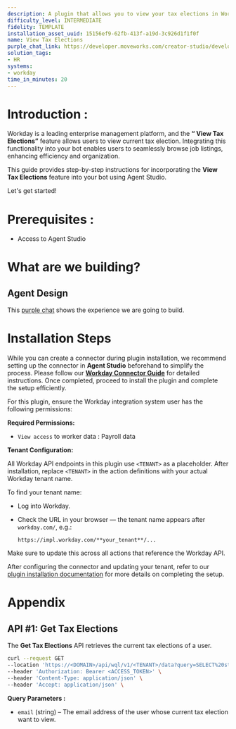 ```yaml
---
description: A plugin that allows you to view your tax elections in Workday.
difficulty_level: INTERMEDIATE
fidelity: TEMPLATE
installation_asset_uuid: 15156ef9-62fb-413f-a19d-3c926d1f1f0f
name: View Tax Elections
purple_chat_link: https://developer.moveworks.com/creator-studio/developer-tools/purple-chat/?conversation=%7B%22startTimestamp%22%3A%2211%3A43%2BAM%22%2C%22messages%22%3A%5B%7B%22role%22%3A%22user%22%2C%22parts%22%3A%5B%7B%22richText%22%3A%22%3Cp%3EI+want+to+view+my+tax+elections.%3Cbr%3E%3C%2Fp%3E%22%7D%5D%7D%2C%7B%22role%22%3A%22assistant%22%2C%22parts%22%3A%5B%7B%22richText%22%3A%22%3Cp%3EI%27ll+retrieve+your+tax+elections+from+Workday.%3Cbr%3E%3C%2Fp%3E%22%7D%5D%7D%2C%7B%22role%22%3A%22assistant%22%2C%22parts%22%3A%5B%7B%22reasoningSteps%22%3A%5B%7B%22status%22%3A%22success%22%2C%22richText%22%3A%22Fetching+tax+elections+from+Workday%22%7D%5D%7D%2C%7B%22richText%22%3A%22%3Cp%3EHere+are+your+current+tax+elections%3A%3Cbr%3E%3C%2Fp%3E%22%7D%2C%7B%22richText%22%3A%22%3Cb%3EFederal+Tax+Election%3C%2Fb%3E%3Cbr%3E%3Cb%3EStatus%3A+%3C%2Fb%3E+Married%3Cbr%3E%3Cb%3EAllowances%3A+%3C%2Fb%3E+2%3Cbr%3E%3Cb%3EAdditional+withholding%3A+%3C%2Fb%3E+%24100%3Cbr%3E%22%7D%2C%7B%22richText%22%3A%22%3Cb%3EState+Tax+Election%3C%2Fb%3E%3Cbr%3E%3Cb%3EState%3A+%3C%2Fb%3E+California%3Cbr%3E%3Cb%3EStatus%3A+%3C%2Fb%3E+Single%3Cbr%3E%3Cb%3EAllowances%3A+%3C%2Fb%3E+1%3Cbr%3E%3Cb%3EAdditional+withholding%3A+%3C%2Fb%3E+%2450%3Cbr%3E%22%7D%5D%7D%5D%7D
solution_tags:
- HR
systems:
- workday
time_in_minutes: 20
---
```


# **Introduction :**

Workday is a leading enterprise management platform, and the **“ View Tax Elections”** feature allows users to view current tax election. Integrating this functionality into your bot enables users to seamlessly browse job listings, enhancing efficiency and organization.

This guide provides step-by-step instructions for incorporating the **View Tax Elections** feature into your bot using Agent Studio.

Let's get started!

# Prerequisites :

- Access to Agent Studio

# What are we building?

## **Agent Design**

This [purple chat](https://developer.moveworks.com/creator-studio/developer-tools/purple-chat?conversation=%7B%22startTimestamp%22%3A%2211%3A43%2BAM%22%2C%22messages%22%3A%5B%7B%22role%22%3A%22user%22%2C%22parts%22%3A%5B%7B%22richText%22%3A%22%3Cp%3EI+want+to+view+my+tax+elections.%3Cbr%3E%3C%2Fp%3E%22%7D%5D%7D%2C%7B%22role%22%3A%22assistant%22%2C%22parts%22%3A%5B%7B%22richText%22%3A%22%3Cp%3EI%27ll+retrieve+your+tax+elections+from+Workday.%3Cbr%3E%3C%2Fp%3E%22%7D%5D%7D%2C%7B%22role%22%3A%22assistant%22%2C%22parts%22%3A%5B%7B%22reasoningSteps%22%3A%5B%7B%22status%22%3A%22success%22%2C%22richText%22%3A%22Fetching+tax+elections+from+Workday%22%7D%5D%7D%2C%7B%22richText%22%3A%22%3Cp%3EHere+are+your+current+tax+elections%3A%3Cbr%3E%3C%2Fp%3E%22%7D%2C%7B%22richText%22%3A%22%3Cb%3EFederal+Tax+Election%3C%2Fb%3E%3Cbr%3E%3Cb%3EStatus%3A+%3C%2Fb%3E+Married%3Cbr%3E%3Cb%3EAllowances%3A+%3C%2Fb%3E+2%3Cbr%3E%3Cb%3EAdditional+withholding%3A+%3C%2Fb%3E+%24100%3Cbr%3E%22%7D%2C%7B%22richText%22%3A%22%3Cb%3EState+Tax+Election%3C%2Fb%3E%3Cbr%3E%3Cb%3EState%3A+%3C%2Fb%3E+California%3Cbr%3E%3Cb%3EStatus%3A+%3C%2Fb%3E+Single%3Cbr%3E%3Cb%3EAllowances%3A+%3C%2Fb%3E+1%3Cbr%3E%3Cb%3EAdditional+withholding%3A+%3C%2Fb%3E+%2450%3Cbr%3E%22%7D%5D%7D%5D%7D) shows the experience we are going to build.

# **Installation Steps**

While you can create a connector during plugin installation, we recommend setting up the connector in **Agent Studio** beforehand to simplify the process. Please follow our [**Workday Connector Guide**](https://developer.moveworks.com/marketplace/package/?id=workday&hist=home%2Cbrws#how-to-implement) for detailed instructions. Once completed, proceed to install the plugin and complete the setup efficiently.

For this plugin, ensure the Workday integration system user has the following permissions:

**Required Permissions:**

- `View access` to worker data : Payroll data

**Tenant Configuration:**

All Workday API endpoints in this plugin use `<TENANT>` as a placeholder. After installation, replace `<TENANT>` in the action definitions with your actual Workday tenant name.

To find your tenant name:

- Log into Workday.
- Check the URL in your browser — the tenant name appears after `workday.com/`, e.g.:
    
    `https://impl.workday.com/**your_tenant**/...`
    

Make sure to update this across all actions that reference the Workday API.

After configuring the connector and updating your tenant, refer to our [plugin installation documentation](https://help.moveworks.com/docs/ai-agent-marketplace-installation) for more details on completing the setup.

# **Appendix**

## API #1: Get Tax Elections

The **Get Tax Elections** API retrieves the current tax elections of a user.

```bash
curl --request GET
--location 'https://<DOMAIN>/api/wql/v1/<TENANT>/data?query=SELECT%20stateWithholdingWork_AdditionalAmount%2C%20stateWithholdingResident_MaritalStatus%2C%20stateWithholdingResident_NumberOfAllowances%2C%20federalWithholdingW_4_AdditionalAmount%2C%20federalWithholdingW_4_MaritalStatus%2C%20federalWithholdingW_4_NumberOfAllowances%20FROM%20workerFromEmailAddress%20(emailAddress%20%3D%20%27{{email}}%27)' \
--header 'Authorization: Bearer <ACCESS_TOKEN>' \
--header 'Content-Type: application/json' \
--header 'Accept: application/json' \
```

**Query Parameters :**

- `email`  (string) – The email address of the user whose current tax election want to view.